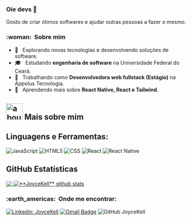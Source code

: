 ### Oie devs 👋

Gosto de criar ótimos softwares e ajudar outras pessoas a fazer o mesmo.

<h3> :woman: &nbsp;Sobre mim </h3>

- 🤔 &nbsp; Explorando novas tecnologias e desenvolvendo soluções de software.
- 🎓 &nbsp; Estudando **engenharia de software** na Universidade Federal do Ceará.
- 💼 &nbsp; Trabalhando como **Desenvolvedora web fullstack (Estágio)** na Appolus Tecnologia.
- 🌱 &nbsp; Aprendendo mais sobre **React Native, React e Tailwind**.


## <img width="45" alt="about" src="https://raw.github.com/elizarov/elizarov/master/about.png"> Mais sobre mim


## **Linguagens e Ferramentas:**  

![JavaScript](https://img.shields.io/badge/-JavaScript-333333?style=flat&logo=javascript)
![HTML5](https://img.shields.io/badge/-HTML5-333333?style=flat&logo=HTML5)
![CSS](https://img.shields.io/badge/-CSS-333333?style=flat&logo=CSS3&logoColor=1572B6)
![React](https://img.shields.io/badge/-React-333333?style=flat&logo=react)
![React Native](https://img.shields.io/badge/-React%20Native-333333?style=flat&logo=react)


## **GitHub Estatísticas**

<a href="https://github.com/JoyceKell">
  <img align="center" src="https://github-readme-stats.vercel.app/api/top-langs/?username=JoyceKell&theme=dracula&hide_langs_below=1" />
</a>

<a href="https://github.com/JoyceKell">
 <img align="center" src="https://github-readme-stats.vercel.app/api?username=JoyceKell&show_icons=true&theme=dracula&line_height=27" alt="**JoyceKell** github stats"/>
</a>

<h3> :earth_americas: &nbsp;Onde me encontrar: </h3> 

[![Linkedin: JoyceKell](https://img.shields.io/badge/-JoyceKell-blue?style=flat-square&logo=Linkedin&logoColor=white&link=https://www.linkedin.com/in/joyce-kelly-3985951a3/)](https://www.linkedin.com/in/joyce-kelly-3985951a3/)
[![Gmail Badge](https://img.shields.io/badge/-joyccekelly5.0@gmail.com-006bed?style=flat-square&logo=Gmail&logoColor=white&link=mailto:joyccekelly5.0@gmail.com)](mailto:joyccekelly5.0@gmail.com)
![GitHub JoyceKell]( https://img.shields.io/github/followers/JoyceKell?label=follow&style=social)
